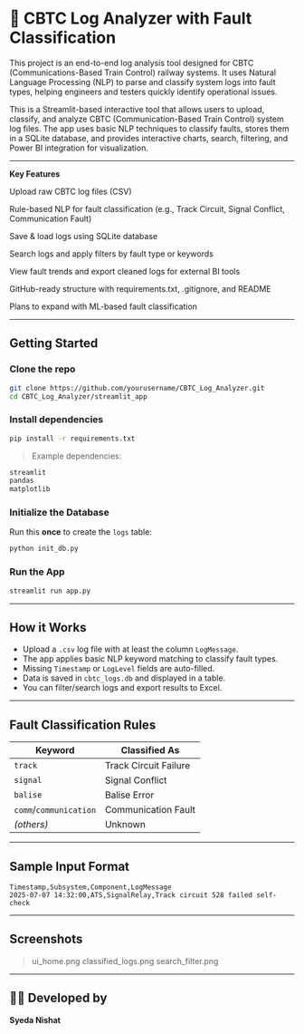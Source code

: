# 🚆 CBTC Log Analyzer with Fault Classification

This project is an end-to-end log analysis tool designed for CBTC (Communications-Based Train Control) railway systems. It uses Natural Language Processing (NLP) to parse and classify system logs into fault types, helping engineers and testers quickly identify operational issues.

This is a Streamlit-based interactive tool that allows users to upload, classify, and analyze CBTC (Communication-Based Train Control) system log files. The app uses basic NLP techniques to classify faults, stores them in a SQLite database, and provides interactive charts, search, filtering, and Power BI integration for visualization.

---

 **Key Features**

 Upload raw CBTC log files (CSV)

 Rule-based NLP for fault classification (e.g., Track Circuit, Signal Conflict, Communication Fault)

 Save & load logs using SQLite database

 Search logs and apply filters by fault type or keywords

 View fault trends and export cleaned logs for external BI tools

 GitHub-ready structure with requirements.txt, .gitignore, and README

 Plans to expand with ML-based fault classification

---

##  Getting Started

###  Clone the repo

```bash
git clone https://github.com/yourusername/CBTC_Log_Analyzer.git
cd CBTC_Log_Analyzer/streamlit_app
```

###  Install dependencies

```bash
pip install -r requirements.txt
```

> Example dependencies:
```txt
streamlit
pandas
matplotlib
```

### Initialize the Database

Run this **once** to create the `logs` table:

```bash
python init_db.py
```

### Run the App

```bash
streamlit run app.py
```

---

## How it Works

- Upload a `.csv` log file with at least the column `LogMessage`.
- The app applies basic NLP keyword matching to classify fault types.
- Missing `Timestamp` or `LogLevel` fields are auto-filled.
- Data is saved in `cbtc_logs.db` and displayed in a table.
- You can filter/search logs and export results to Excel.

---

##  Fault Classification Rules

| Keyword         | Classified As              |
|-----------------|----------------------------|
| `track`         | Track Circuit Failure      |
| `signal`        | Signal Conflict            |
| `balise`        | Balise Error               |
| `comm`/`communication` | Communication Fault |
| *(others)*      | Unknown                    |

---

## Sample Input Format

```csv
Timestamp,Subsystem,Component,LogMessage
2025-07-07 14:32:00,ATS,SignalRelay,Track circuit 528 failed self-check
```

---

##  Screenshots

> ui_home.png
classified_logs.png
search_filter.png


---

## 🙋‍♀️ Developed by

**Syeda Nishat**
